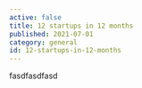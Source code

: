 ```yaml
---
active: false
title: 12 startups in 12 months
published: 2021-07-01
category: general
id: 12-startups-in-12-months
---
```

fasdfasdfasd